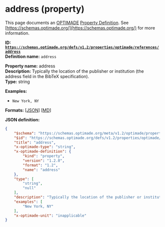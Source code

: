 # address (property)

This page documents an [OPTIMADE](https://www.optimade.org/) [Property Definition](https://schemas.optimade.org/#definitions). See [https://schemas.optimade.org/](https://schemas.optimade.org/) for more information.

**ID: [`https://schemas.optimade.org/defs/v1.2/properties/optimade/references/address`](https://schemas.optimade.org/defs/v1.2/properties/optimade/references/address.md)**  
**Definition name:** `address`

**Property name:** address  
**Description:** Typically the location of the publisher or institution (the address field in the BibTeX specification).  
**Type:** string  



**Examples:**

- `New York, NY`

**Formats:** [[JSON](address.json)] [[MD](address.md)]

**JSON definition:**

``` json
{
    "$schema": "https://schemas.optimade.org/meta/v1.2/optimade/property_definition.md",
    "$id": "https://schemas.optimade.org/defs/v1.2/properties/optimade/references/address",
    "title": "address",
    "x-optimade-type": "string",
    "x-optimade-definition": {
        "kind": "property",
        "version": "1.2.0",
        "format": "1.2",
        "name": "address"
    },
    "type": [
        "string",
        "null"
    ],
    "description": "Typically the location of the publisher or institution (the address field in the BibTeX specification).",
    "examples": [
        "New York, NY"
    ],
    "x-optimade-unit": "inapplicable"
}
```